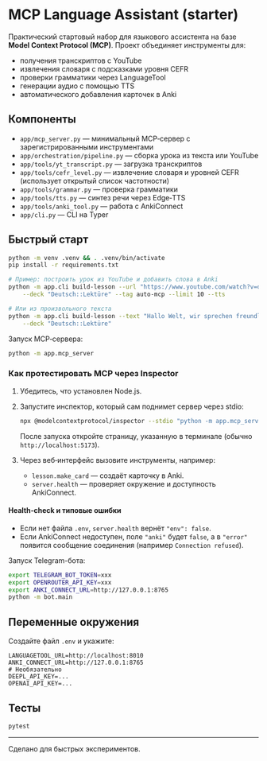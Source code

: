 # MCP Language Assistant (starter)

Практический стартовый набор для языкового ассистента на базе **Model Context Protocol (MCP)**. Проект объединяет инструменты для:
- получения транскриптов с YouTube
- извлечения словаря с подсказками уровня CEFR
- проверки грамматики через LanguageTool
- генерации аудио с помощью TTS
- автоматического добавления карточек в Anki

## Компоненты

- `app/mcp_server.py` — минимальный MCP‑сервер с зарегистрированными инструментами
- `app/orchestration/pipeline.py` — сборка урока из текста или YouTube
- `app/tools/yt_transcript.py` — загрузка транскриптов
- `app/tools/cefr_level.py` — извлечение словаря и уровней CEFR (использует открытый список частотности)
- `app/tools/grammar.py` — проверка грамматики
- `app/tools/tts.py` — синтез речи через Edge‑TTS
- `app/tools/anki_tool.py` — работа с AnkiConnect
- `app/cli.py` — CLI на Typer

## Быстрый старт

```bash
python -m venv .venv && . .venv/bin/activate
pip install -r requirements.txt

# Пример: построить урок из YouTube и добавить слова в Anki
python -m app.cli build-lesson --url "https://www.youtube.com/watch?v=dQw4w9WgXcQ" \
    --deck "Deutsch::Lektüre" --tag auto-mcp --limit 10 --tts

# Или из произвольного текста
python -m app.cli build-lesson --text "Hallo Welt, wir sprechen freundlich." \
    --deck "Deutsch::Lektüre"
```

Запуск MCP‑сервера:

```bash
python -m app.mcp_server
```

### Как протестировать MCP через Inspector

1. Убедитесь, что установлен Node.js.
2. Запустите инспектор, который сам поднимет сервер через stdio:

   ```bash
   npx @modelcontextprotocol/inspector --stdio "python -m app.mcp_server"
   ```

   После запуска откройте страницу, указанную в терминале (обычно `http://localhost:5173`).

3. Через веб‑интерфейс вызовите инструменты, например:

   - `lesson.make_card` — создаёт карточку в Anki.
   - `server.health` — проверяет окружение и доступность AnkiConnect.

#### Health‑check и типовые ошибки

- Если нет файла `.env`, `server.health` вернёт `"env": false`.
- Если AnkiConnect недоступен, поле `"anki"` будет `false`, а в `"error"` появится сообщение соединения (например `Connection refused`).

Запуск Telegram-бота:

```bash
export TELEGRAM_BOT_TOKEN=xxx
export OPENROUTER_API_KEY=xxx
export ANKI_CONNECT_URL=http://127.0.0.1:8765
python -m bot.main
```

## Переменные окружения

Создайте файл `.env` и укажите:

```dotenv
LANGUAGETOOL_URL=http://localhost:8010
ANKI_CONNECT_URL=http://127.0.0.1:8765
# Необязательно
DEEPL_API_KEY=...
OPENAI_API_KEY=...
```

## Тесты

```bash
pytest
```

---

Сделано для быстрых экспериментов.
